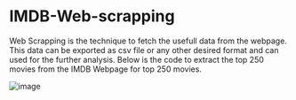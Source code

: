# IMDB-Web-scrapping
Web Scrapping is the technique to fetch the usefull data from the webpage. This data can be exported as csv file or any other desired format and can used for the further analysis. Below is the code to extract the top 250 movies from the IMDB Webpage for top 250 movies.

![image](https://user-images.githubusercontent.com/32429944/81808120-dd347380-953c-11ea-8e1b-acdc91a7f8f1.png)

